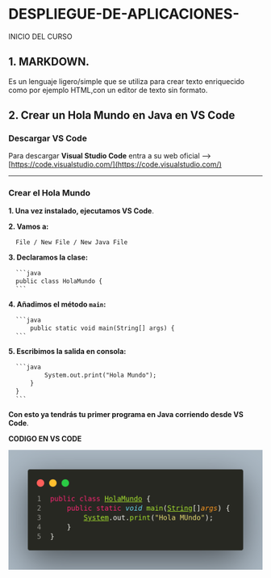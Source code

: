 # DESPLIEGUE-DE-APLICACIONES-
INICIO DEL CURSO

## 1. MARKDOWN.
   
Es un lenguaje ligero/simple que se utiliza para crear texto enriquecido como por ejemplo HTML,con un editor de texto sin formato.


## 2. Crear un Hola Mundo en Java en VS Code

### Descargar VS Code

Para descargar **Visual Studio Code** entra a su web oficial --> [https://code.visualstudio.com/](https://code.visualstudio.com/)

---

### Crear el Hola Mundo

   **1. Una vez instalado, ejecutamos VS Code**.
   
   **2. Vamos a:**
   
      File / New File / New Java File
      
   **3. Declaramos la clase:**
   
      ```java
      public class HolaMundo {
      ```
   **4. Añadimos el método `main`:**
   
      ```java
          public static void main(String[] args) {
      ```
   **5. Escribimos la salida en consola:**
   
      ```java
              System.out.print("Hola Mundo");
          }
      }
      ```

**Con esto ya tendrás tu primer programa en **Java** corriendo desde VS Code**.



  **CODIGO EN VS CODE**
  
  ![Texto alternativo](imagen/vscode.png)

  


  
